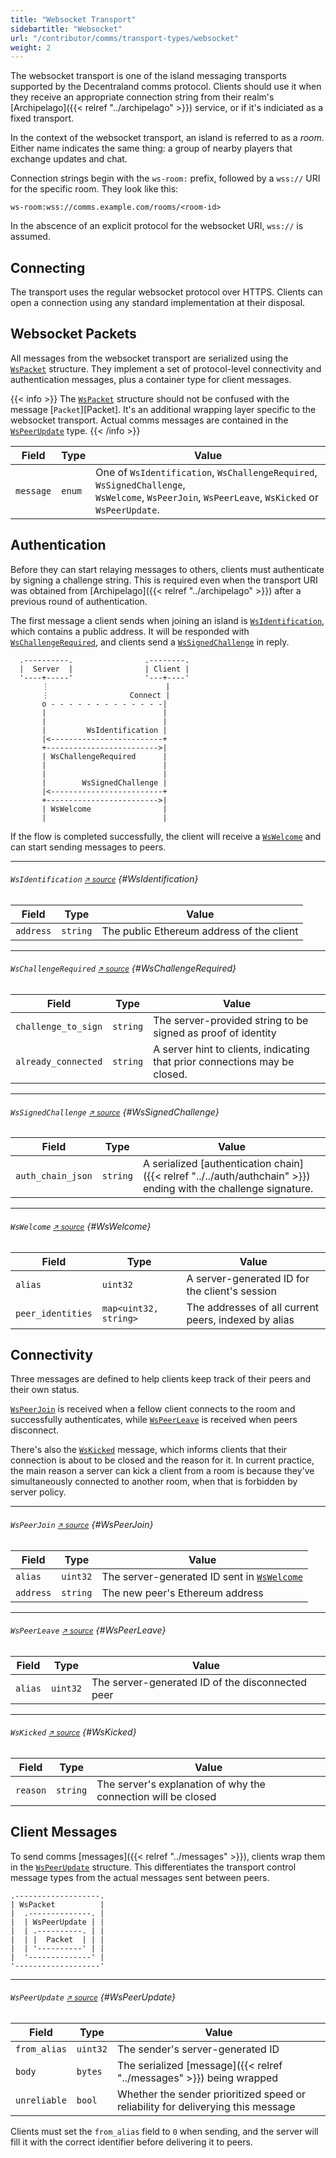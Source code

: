 ```yaml
---
title: "Websocket Transport"
sidebartitle: "Websocket"
url: "/contributor/comms/transport-types/websocket"
weight: 2
---
```


The websocket transport is one of the island messaging transports supported by the Decentraland comms protocol. Clients should use it when they receive an appropriate connection string from their realm's [Archipelago]({{< relref "../archipelago" >}}) service, or if it's indiciated as a fixed transport.

In the context of the websocket transport, an island is referred to as a _room_. Either name indicates the same thing: a group of nearby players that exchange updates and chat.

Connection strings begin with the `ws-room:` prefix, followed by a `wss://` URI for the specific room. They look like this:

```
ws-room:wss://comms.example.com/rooms/<room-id>
```

In the abscence of an explicit protocol for the websocket URI, `wss://` is assumed.


## Connecting

The transport uses the regular websocket protocol over HTTPS. Clients can open a connection using any standard implementation at their disposal.


## Websocket Packets

All messages from the websocket transport are serialized using the [`WsPacket`][WsPacket] structure. They implement a set of protocol-level connectivity and authentication messages, plus a container type for client messages.

{{< info >}}
The [`WsPacket`](#WsPacket) structure should not be confused with the message [`Packet`][Packet]. It's an additional wrapping layer specific to the websocket transport. Actual comms messages are contained in the [`WsPeerUpdate`](#WsPeerUpdate) type.
{{< /info >}}

| Field | Type | Value
| ----- | --- | --- |
| `message` | `enum` | One of `WsIdentification`, `WsChallengeRequired`, `WsSignedChallenge`, <br>`WsWelcome`, `WsPeerJoin`, `WsPeerLeave`, `WsKicked` or `WsPeerUpdate`.


## Authentication

Before they can start relaying messages to others, clients must authenticate by signing a challenge string. This is required even when the transport URI was obtained from [Archipelago]({{< relref "../archipelago" >}}) after a previous round of authentication.

The first message a client sends when joining an island is [`WsIdentification`][WsIdentification], which contains a public address. It will be responded with [`WsChallengeRequired`](#WsChallengeRequired), and clients send a [`WsSignedChallenge`](#WsSignedChallenge) in reply.

```goat
  .----------.                .--------.                                                           
  |  Server  |                | Client |
  '----+-----'                '---+----'
       ⋮                          |
       ⋮                  Connect |
       o - - - - - - - - - - - - -|
       |                          |
       |                          |
       |         WsIdentification |
       |<-------------------------+
       +------------------------->|
       | WsChallengeRequired      |
       |                          |
       |                          |
       |        WsSignedChallenge |
       |<-------------------------+
       +------------------------->|
       | WsWelcome                |
       |                          |
```


If the flow is completed successfully, the client will receive a [`WsWelcome`](#WsWelcome) and can start sending messages to peers.

---
###### `WsIdentification` <small>[↗ source][WsIdentification]</small> {#WsIdentification}

| Field | Type | Value
| ----- | --- | --- |
| `address` | `string` | The public Ethereum address of the client

---
###### `WsChallengeRequired` <small>[↗ source][WsChallengeRequired]</small> {#WsChallengeRequired}

| Field | Type | Value
| ----- | --- | --- |
| `challenge_to_sign` | `string` | The server-provided string to be signed as proof of identity
| `already_connected` | `string` | A server hint to clients, indicating that prior connections may be closed.

---
###### `WsSignedChallenge` <small>[↗ source][WsSignedChallenge]</small> {#WsSignedChallenge}

| Field | Type | Value
| ----- | --- | --- |
| `auth_chain_json` | `string` | A serialized [authentication chain]({{< relref "../../auth/authchain" >}}) ending with the challenge signature.

---
###### `WsWelcome` <small>[↗ source][WsWelcome]</small> {#WsWelcome}

| Field | Type | Value
| ----- | --- | --- |
| `alias` | `uint32` | A server-generated ID for the client's session
| `peer_identities` | `map<uint32, string>` | The addresses of all current peers, indexed by alias


## Connectivity

Three messages are defined to help clients keep track of their peers and their own status.

[`WsPeerJoin`](#WsPeerJoin) is received when a fellow client connects to the room and successfully authenticates, while [`WsPeerLeave`](#WsPeerLeave) is received when peers disconnect.

There's also the [`WsKicked`](#WsKicked) message, which informs clients that their connection is about to be closed and the reason for it. In current practice, the main reason a server can kick a client from a room is because they've simultaneously connected to another room, when that is forbidden by server policy.

---
###### `WsPeerJoin` <small>[↗ source][WsPeerJoin]</small> {#WsPeerJoin}

| Field | Type | Value
| ----- | --- | --- |
| `alias` | `uint32` | The server-generated ID sent in [`WsWelcome`](#WsWelcome)
| `address` | `string` | The new peer's Ethereum address


---
###### `WsPeerLeave` <small>[↗ source][WsPeerLeave]</small> {#WsPeerLeave}

| Field | Type | Value
| ----- | --- | --- |
| `alias` | `uint32` | The server-generated ID of the disconnected peer


---
###### `WsKicked` <small>[↗ source][WsKicked]</small> {#WsKicked}

| Field | Type | Value
| ----- | --- | --- |
| `reason` | `string` | The server's explanation of why the connection will be closed


## Client Messages

To send comms [messages]({{< relref "../messages" >}}), clients wrap them in the [`WsPeerUpdate`](#WsPeerUpdate) structure. This differentiates the transport control message types from the actual messages sent between peers.

```goat
.-------------------.                                                                               
| WsPacket          |
|  .--------------. |
|  | WsPeerUpdate | |
|  | .----------. | |
|  | |  Packet  | | |
|  | '----------' | |
|  '--------------' |
'-------------------'
```

---
###### `WsPeerUpdate` <small>[↗ source][WsPeerUpdate]</small> {#WsPeerUpdate}

| Field | Type | Value
| ----- | --- | --- |
| `from_alias` | `uint32` | The sender's server-generated ID
| `body` | `bytes` | The serialized [message]({{< relref "../messages" >}}) being wrapped
| `unreliable` | `bool` | Whether the sender prioritized speed or reliability for deliverying this message

Clients must set the `from_alias` field to `0` when sending, and the server will fill it with the correct identifier before delivering it to peers.


[WsWelcome]: https://github.com/decentraland/protocol/blob/c48ea0aa00d8173084571552463a6a05a7f49636/proto/decentraland/kernel/comms/rfc5/ws_comms.proto#L11
[WsPeerJoin]: https://github.com/decentraland/protocol/blob/c48ea0aa00d8173084571552463a6a05a7f49636/proto/decentraland/kernel/comms/rfc5/ws_comms.proto#L19
[WsPeerLeave]: https://github.com/decentraland/protocol/blob/c48ea0aa00d8173084571552463a6a05a7f49636/proto/decentraland/kernel/comms/rfc5/ws_comms.proto#L27
[WsPeerUpdate]: https://github.com/decentraland/protocol/blob/c48ea0aa00d8173084571552463a6a05a7f49636/proto/decentraland/kernel/comms/rfc5/ws_comms.proto#L34
[WsChallengeRequired]: https://github.com/decentraland/protocol/blob/c48ea0aa00d8173084571552463a6a05a7f49636/proto/decentraland/kernel/comms/rfc5/ws_comms.proto#L48
[WsSignedChallenge]: https://github.com/decentraland/protocol/blob/c48ea0aa00d8173084571552463a6a05a7f49636/proto/decentraland/kernel/comms/rfc5/ws_comms.proto#L56
[WsIdentification]: https://github.com/decentraland/protocol/blob/c48ea0aa00d8173084571552463a6a05a7f49636/proto/decentraland/kernel/comms/rfc5/ws_comms.proto#L64
[WsKicked]: https://github.com/decentraland/protocol/blob/c48ea0aa00d8173084571552463a6a05a7f49636/proto/decentraland/kernel/comms/rfc5/ws_comms.proto#L74
[WsPacket]: https://github.com/decentraland/protocol/blob/c48ea0aa00d8173084571552463a6a05a7f49636/proto/decentraland/kernel/comms/rfc5/ws_comms.proto#L78